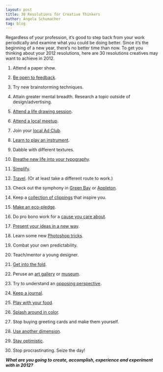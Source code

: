 ```yaml
---
layout: post
title: 30 Resolutions for Creative Thinkers
author: Angela Schumacher
tag: blog
---
```


Regardless of your profession, it’s good to step back from your work periodically and examine what you could be doing better. Since it’s the beginning of a new year, there’s no better time than now. To get you thinking about your 2012 resolutions, here are 30 resolutions creatives may want to achieve in 2012.

1. Attend a paper show.

2. [Be open to feedback](http://alistapart.com/article/design-criticism-creative-process).

3. Try new brainstorming techniques.

4. Attain greater mental breadth. Research a topic outside of design/advertising.

5. [Attend a life drawing session](http://www.richesonart.com/galleryandschool/classes.html).

6. [Attend a local meetup](http://www.meetup.com/).

7. Join your [local Ad Club](http://aaffoxriver.org/).

8. [Learn to play an instrument](http://www.virtualmusicalinstruments.com/).

9. Dabble with different textures.

10. [Breathe new life into your typography](http://www.howdesign.com/how-design-blog/house-for-hermes/?et_mid=532291&rid=3819829).

11. [Simplify](http://www.forevergeek.com/2011/05/50-minimalist-movie-posters/).

12. [Travel](http://travel.nationalgeographic.com/travel/?source=NavTravHome). (Or at least take a different route to work.)

13. Check out the symphony in [Green Bay](http://greenbaysymphony.org/) or [Appleton](www.foxvalleysymphony.com).

14. Keep a [collection of clippings](http://www.moinid.com/category/design-ideas) that inspire you.

15. [Make an eco-pledge](http://www.treehugger.com/sustainable-product-design/10-awe-inspiring-sustainable-designs-for-a-living-world-showing-now-at-cooper-hewitt-slideshow.html).

16. Do pro bono work for a [cause you care about](https://www.google.com/search?q=green+bay+nonprofit+organizations&ie=utf-8&oe=utf-8&aq=t&rls=org.mozilla:en-US:official&client=firefox-a).

17. [Present your ideas in a new way](http://newmediamak.wordpress.com/2011/02/24/memorable-creative-pitches/).

18. Learn some new [Photoshop tricks](http://laughingsquid.com/you-suck-at-photoshop-by-donnie-hoyle/).

19. Combat your own predictability.

20. Teach/mentor a young designer.

21. [Get into the fold](http://www.youtube.com/user/foldfactory).

22. Peruse an [art gallery](http://troutmuseum.org/) or [museum](http://www.nevillepublicmuseum.org/).

23. Try to understand an [opposing perspective](http://www.opposingviews.com/).

24. [Keep a journal](http://www.writeinmyjournal.com/).

25. [Play with your food](http://cookinginsens.wordpress.com/2011/08/04/playing-with-my-food-and-photography-chicken-salad/).

26. [Splash around in color](http://readwrite.com/2008/08/01/five_amazing_color_palette_generators).

27. Stop buying greeting cards and make them yourself.

28. [Use another dimension](http://www.wikihow.com/Make-3D-Photos).

29. [Stay optimistic](http://www.howdesign.com/how-design-blog/designed-to-delight/?et_mid=532291&rid=3819829).

30. Stop procrastinating. Seize the day!

***What are you going to create, accomplish, experience and experiment with in 2012?***
